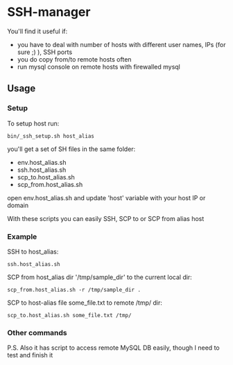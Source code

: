 # SSH-manager

You'll find it useful if:
* you have to deal with number of hosts with different user names, IPs (for sure ;) ), SSH ports
* you do copy from/to remote hosts often
* run mysql console on remote hosts with firewalled mysql


## Usage

### Setup
To setup host run:
```
bin/_ssh_setup.sh host_alias
```

you'll get a set of SH files in the same folder:
* env.host_alias.sh
* ssh.host_alias.sh
* scp_to.host_alias.sh
* scp_from.host_alias.sh

open env.host_alias.sh and update 'host' variable with your host IP or domain

With these scripts you can easily SSH, SCP to or SCP from alias host

### Example
SSH to host_alias:
```
ssh.host_alias.sh
```

SCP from host_alias dir '/tmp/sample_dir' to the current local dir:
```
scp_from.host_alias.sh -r /tmp/sample_dir .
```

SCP to host-alias file some_file.txt to remote /tmp/ dir:
```
scp_to.host_alias.sh some_file.txt /tmp/
```

### Other commands
P.S.
Also it has script to access remote MySQL DB easily, though I need to test and finish it
